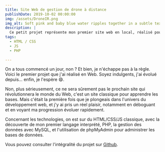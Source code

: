 ```yaml
---
title: Site Web de gestion de drone à distance
publishDate: 2019-10-02 00:00:00
img: /assets/DroneIR.png
img_alt: Soft pink and baby blue water ripples together in a subtle texture.
description: |
  Ce petit projet représente mon premier site web en local, réalisé pour apprendre les bases du Web durant mon BTS
tags:
  - HTML / CSS 
  - JS 
  - PHP
  
---
```


On a tous commencé un jour, non ? Et bien, je n'échappe pas à la règle. Voici le premier projet que j'ai réalisé en Web. Soyez indulgents, j'ai évolué depuis… enfin, je l'espère 😄.

Non, plus sérieusement, ce ne sera sûrement pas le prochain site qui révolutionnera le monde du Web, c'est un site classique pour apprendre les bases. Mais c'était la première fois que je plongeais dans l'univers du développement web, et j'y ai pris un réel plaisir, notamment en déboguant et en voyant ma progression évoluer rapidement.

Concernant les technologies, on est sur du HTML/CSS/JS classique, avec la découverte de mon premier langage interprété, PHP, la gestion des données avec MySQL, et l'utilisation de phpMyAdmin pour administrer les bases de données.

Vous pouvez consulter l'intégralité du projet sur <a href="https://github.com/Rayane-94/MW-Site-Drone-V2">Github</a>.
